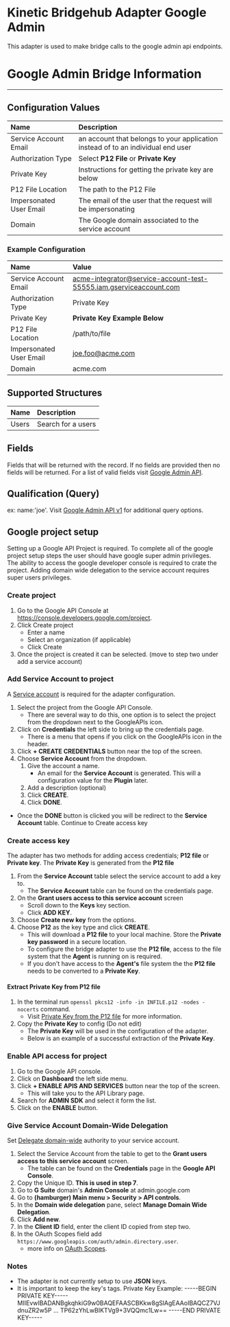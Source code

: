 # Kinetic Bridgehub Adapter Google Admin
This adapter is used to make bridge calls to the google admin api endpoints.

# Google Admin Bridge Information
---
## Configuration Values
| Name                      | Description |
| :------------------------ | :------------------------- |
| Service Account Email     | an account that belongs to your application instead of to an individual end user |
| Authorization Type        | Select __P12 File__ or __Private Key__ |
| Private Key               | Instructions for getting the private key are below |
| P12 File Location         | The path to the P12 File |
| Impersonated User Email   | The email of the user that the request will be impersonating |
| Domain                    | The Google domain associated to the service account |

### Example Configuration
| Name                      | Value |
| :------------------------ | :------------------------- |
| Service Account Email     | acme-integrator@service-account-test-55555.iam.gserviceaccount.com |
| Authorization Type        | Private Key |
| Private Key               | **Private Key Example Below** |
| P12 File Location         | /path/to/file |
| Impersonated User Email   | joe.foo@acme.com |
| Domain                    | acme.com |

## Supported Structures
| Name                      | Description |
| :------------------------ | :------------------------- |
| Users                     | Search for a users |

## Fields
Fields that will be returned with the record.  If no fields are provided then no fields will be returned. For a list of valid fields visit [Google Admin API](https://developers.google.com/admin-sdk/directory/v1/guides/search-users#fields).

## Qualification (Query)
ex: name:'joe'.  Visit [Google Admin API v1](https://developers.google.com/admin-sdk/directory/v1/guides/search-users#examples) for additional query options.

## Google project setup
Setting up a Google API Project is required. To complete all of the google project setup steps the user should have google super admin privileges.  The ability to access the google developer console is required to crate the project.  Adding domain wide delegation to the service account requires super users privileges.

### Create project
  1. Go to the Google API Console at https://console.developers.google.com/project. 
  2. Click Create project 
     * Enter a name
     * Select an organization (if applicable)
     * Click Create
  3. Once the project is created it can be selected.  (move to step two under add a service account)
### Add Service Account to project 
A [Service account](https://developers.google.com/admin-sdk/directory/v1/guides/delegation#create_the_service_account_and_credentials) is required for the adapter configuration.
  1. Select the project from the Google API Console.
     * There are several way to do this, one option is to select the project from the dropdown next to the GoogleAPIs icon.
  2. Click on **Credentials** the left side to bring up the credentials page.
     * There is a menu that opens if you click on the GoogleAPIs icon in the header.
  3. Click **+ CREATE CREDENTIALS** button near the top of the screen.
  4. Choose **Service Account** from the dropdown.
     1. Give the account a name.
         * An email for the **Service Account** is generated.  This will a configuration value for the **Plugin** later.
     2. Add a description (optional)
     3. Click **CREATE**.
     4.  Click **DONE**.
  * Once the **DONE** button is clicked you will be redirect to the **Service Account** table.  Continue to Create access key
### Create access key
The adapter has two methods for adding access credentials; **P12 file** or **Private key**. The **Private Key** is generated from the **P12 file**
  1. From the **Service Account** table select the service account to add a key to.
     * The **Service Account** table can be found on the credentials page.
  2. On the __Grant users access to this service account__ screen 
     * Scroll down to the **Keys** key section. 
     * Click **ADD KEY**.
  3. Choose **Create new key** from the options.
  4. Choose **P12** as the key type and click **CREATE**.
     * This will download a **P12 file** to your local machine.  Store the __Private key password__ in a secure location.
     * To configure the bridge adapter to use the **P12 file**, access to the file system that the __Agent__ is running on is required.
     * If you don't have access to the __Agent's__ file system the the **P12 file** needs to be converted to a **Private Key**.
#### Extract **Private Key** from  **P12 file**
  1. In the terminal run `openssl pkcs12 -info -in INFILE.p12 -nodes -nocerts` command.
     * Visit [Private Key from the P12 file](https://www.ssl.com/how-to/export-certificates-private-key-from-pkcs12-file-with-openssl/) for more information.
  2. Copy the **Private Key** to config (Do not edit)
     * The **Private Key** will be used in the configuration of the adapter.
     * Below is an example of a successful extraction of the **Private Key**.  
### Enable API access for project
  1. Go to the Google API console.
  2. Click on **Dashboard** the left side menu.
  3. Click **+ ENABLE APIS AND SERVICES** button near the top of the screen.
     * This will take you to the API Library page.
  4. Search for **ADMIN SDK** and select it form the list.
  5. Click on the **ENABLE** button.
### Give Service Account **Domain-Wide Delegation**
Set [Delegate domain-wide](https://developers.google.com/admin-sdk/directory/v1/guides/delegation#delegate_domain-wide_authority_to_your_service_account) authority to your service account.
  1. Select the Service Account from the table to get to the __Grant users access to this service account__ screen.
     * The table can be found on the **Credentials** page in the **Google API Console**.
  2. Copy the Unique ID. __This is used in step 7__.
  3. Go to __G Suite__ domain's __Admin Console__ at admin.google.com
  4. Go to **(hamburger) Main menu > Security > API controls**.
  5. In the **Domain wide delegation** pane, select **Manage Domain Wide Delegation**.
  6. Click **Add new**.
  7. In the **Client ID** field, enter the client ID copied from step two.
  8. In the OAuth Scopes field add `https://www.googleapis.com/auth/admin.directory.user`.
     * more info on [OAuth Scopes](https://developers.google.com/identity/protocols/oauth2/scopes).

### Notes
* The adapter is not currently setup to use **JSON** keys.
* It is important to keep the key's tags.
Private Key Example:
-----BEGIN PRIVATE KEY-----
MIIEvwIBADANBgkqhkiG9w0BAQEFAASCBKkw8gSlAgEAAoIBAQCZ7VJdnuZR2w5P
...
TP62zYhLwBIKTVg9+3VQQmc1Lw==
-----END PRIVATE KEY-----